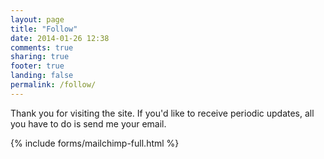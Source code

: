 ```yaml
---
layout: page
title: "Follow"
date: 2014-01-26 12:38
comments: true
sharing: true
footer: true
landing: false
permalink: /follow/
---
```


Thank you for visiting the site. If you'd like to receive periodic updates, all you have to do is send me your email.

{% include forms/mailchimp-full.html %}